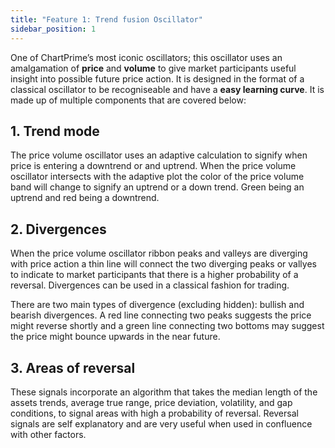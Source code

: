 ```yaml
---
title: "Feature 1: Trend fusion Oscillator"
sidebar_position: 1
---
```


One of ChartPrime’s most iconic oscillators; this oscillator uses an amalgamation of **price** and **volume** to give market participants useful insight into possible future price action. It is designed in the format of a classical oscillator to be recogniseable and have a **easy learning curve**.
It is made up of multiple components that are covered below:

## 1. Trend mode

The price volume oscillator uses an adaptive calculation to signify when price is entering a downtrend or and uptrend. When the price volume oscillator intersects with the adaptive plot the color of the price volume band will change to signify an uptrend or a down trend. Green being an uptrend and red being a downtrend.

## 2. Divergences

When the price volume oscillator ribbon peaks and valleys are diverging with price action a thin line will connect the two diverging peaks or vallyes to indicate to market participants that there is a higher probability of a reversal. Divergences can be used in a classical fashion for trading.

There are two main types of divergence (excluding hidden): bullish and bearish divergences. A red line connecting two peaks suggests the price might reverse shortly and a green line connecting two bottoms may suggest the price might bounce upwards in the near future.

## 3. Areas of reversal

These signals incorporate an algorithm that takes the median length of the assets trends, average true range, price deviation, volatility, and gap conditions, to signal areas with high a probability of reversal. Reversal signals are self explanatory and are very useful when used in confluence with other factors.

